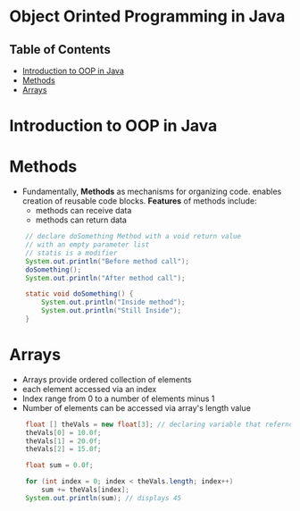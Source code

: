 # Object Orinted Programming in Java

## Table of Contents
- [Introduction to OOP in Java](#Introduction-to-OOP-in-Java)
- [Methods](#Methods)
- [Arrays](#Arrays)


# Introduction to OOP in Java

# Methods
* Fundamentally, __Methods__ as mechanisms for organizing code. enables creation of reusable code blocks. __Features__ of methods include:
    * methods can receive data
    * methods can return data
```java
    // declare doSomething Method with a void return value
    // with an empty parameter list
    // statis is a modifier
    System.out.println("Before method call");
    doSomething();
    System.out.println("After method call");

    static void doSomething() {
        System.out.println("Inside method");
        System.out.println("Still Inside");
    }
```
# Arrays
* Arrays provide ordered collection of elements
* each element accessed via an index
* Index range from 0 to a number of elements minus 1
* Number of elements can be accessed via array's length value

```java
    float [] theVals = new float[3]; // declaring variable that refernces floating point arrays with 3 elements
    theVals[0] = 10.0f;
    theVals[1] = 20.0f;
    theVals[2] = 15.0f;

    float sum = 0.0f;

    for (int index = 0; index < theVals.length; index++)
        sum += theVals[index];
    System.out.println(sum); // displays 45
```
